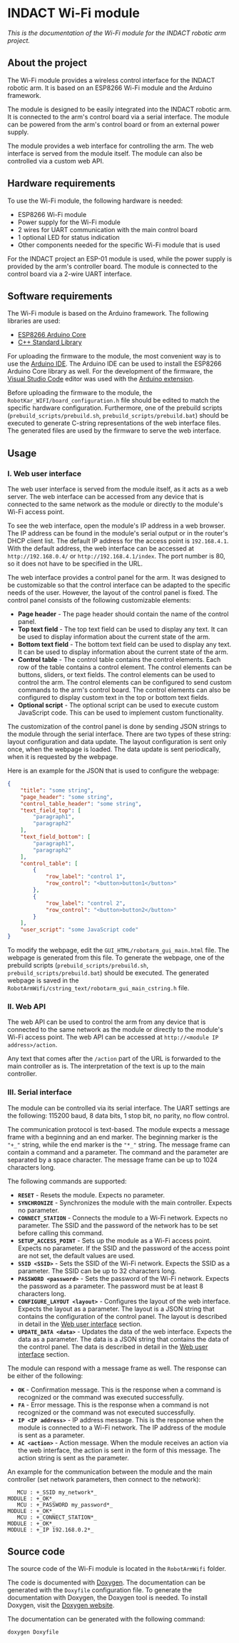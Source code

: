 # INDACT Wi-Fi module

*This is the documentation of the Wi-Fi module for the INDACT robotic arm project.*

## About the project

The Wi-Fi module provides a wireless control interface for the INDACT robotic arm. It is based on an ESP8266 Wi-Fi module and the Arduino framework.

The module is designed to be easily integrated into the INDACT robotic arm. It is connected to the arm's control board via a serial interface. The module can be powered from the arm's control board or from an external power supply.

The module provides a web interface for controlling the arm. The web interface is served from the module itself. The module can also be controlled via a custom web API.

## Hardware requirements

To use the Wi-Fi module, the following hardware is needed:

- ESP8266 Wi-Fi module
- Power supply for the Wi-Fi module
- 2 wires for UART communication with the main control board
- 1 optional LED for status indication
- Other components needed for the specific Wi-Fi module that is used

For the INDACT project an ESP-01 module is used, while the power supply is provided by the arm's controller board. The module is connected to the control board via a 2-wire UART interface.

## Software requirements

The Wi-Fi module is based on the Arduino framework. The following libraries are used:

- [ESP8266 Arduino Core](https://github.com/esp8266/Arduino "ESP8266 Arduino Core on GitHub")
- [C++ Standard Library](https://en.cppreference.com/w/cpp/standard_library "C++ Standard Library on cppreference.com")

For uploading the firmware to the module, the most convenient way is to use the [Arduino IDE](https://www.arduino.cc/en/software "Arduino IDE"). The Arduino IDE can be used to install the ESP8266 Arduino Core library as well. For the development of the firmware, the [Visual Studio Code](https://code.visualstudio.com/ "Visual Studio Code") editor was used with the [Arduino extension](https://marketplace.visualstudio.com/items?itemName=vsciot-vscode.vscode-arduino "Arduino extension for Visual Studio Code").

Before uploading the firmware to the module, the `RobotKar_WIFI/board_configuration.h` file should be edited to match the specific hardware configuration. Furthermore, one of the prebuild scripts (`prebuild_scripts/prebuild.sh`, `prebuild_scripts/prebuild.bat`) should be executed to generate C-string representations of the web interface files. The generated files are used by the firmware to serve the web interface.

## Usage

### I. Web user interface

The web user interface is served from the module itself, as it acts as a web server. The web interface can be accessed from any device that is connected to the same network as the module or directly to the module's Wi-Fi access point.

To see the web interface, open the module's IP address in a web browser. The IP address can be found in the module's serial output or in the router's DHCP client list. The default IP address for the access point is `192.168.4.1`. With the default address, the web interface can be accessed at `http://192.168.0.4/` or `http://192.168.4.1/index`. The port number is 80, so it does not have to be specified in the URL.

The web interface provides a control panel for the arm. It was designed to be customizable so that the control interface can be adapted to the specific needs of the user. However, the layout of the control panel is fixed. The control panel consists of the following customizable elements:

- **Page header** - The page header should contain the name of the control panel.
- **Top text field** - The top text field can be used to display any text. It can be used to display information about the current state of the arm.
- **Bottom text field** - The bottom text field can be used to display any text. It can be used to display information about the current state of the arm.
- **Control table** - The control table contains the control elements. Each row of the table contains a control element. The control elements can be buttons, sliders, or text fields. The control elements can be used to control the arm. The control elements can be configured to send custom commands to the arm's control board. The control elements can also be configured to display custom text in the top or bottom text fields.
- **Optional script** - The optional script can be used to execute custom JavaScript code. This can be used to implement custom functionality.

The customization of the control panel is done by sending JSON strings to the module through the serial interface. There are two types of these string: layout configuration and data update. The layout configuration is sent only once, when the webpage is loaded. The data update is sent periodically, when it is requested by the webpage.

Here is an example for the JSON that is used to configure the webpage:

```json
{
    "title": "some string",
    "page_header": "some string",
    "control_table_header": "some string",
    "text_field_top": [
        "paragraph1",
        "paragraph2"
    ],
    "text_field_bottom": [
        "paragraph1",
        "paragraph2"
    ],
    "control_table": [
        {
            "row_label": "control 1",
            "row_control": "<button>button1</button>"
        },
        {
            "row_label": "control 2",
            "row_control": "<button>button2</button>"
        }
    ],
    "user_script": "some JavaScript code"
}
```

To modify the webpage, edit the `GUI_HTML/robotarm_gui_main.html` file. The webpage is generated from this file. To generate the webpage, one of the prebuild scripts (`prebuild_scripts/prebuild.sh`, `prebuild_scripts/prebuild.bat`) should be executed. The generated webpage is saved in the `RobotArmWifi/cstring_text/robotarm_gui_main_cstring.h` file.

### II. Web API

The web API can be used to control the arm from any device that is connected to the same network as the module or directly to the module's Wi-Fi access point. The web API can be accessed at `http://<module IP address>/action`.

Any text that comes after the `/action` part of the URL is forwarded to the main controller as is. The interpretation of the text is up to the main controller.

### III. Serial interface

The module can be controlled via its serial interface. The UART settings are the following: 115200 baud, 8 data bits, 1 stop bit, no parity, no flow control.

The communication protocol is text-based. The module expects a message frame with a beginning and an end marker. The beginning marker is the `"+_"` string, while the end marker is the `"*_"` string. The message frame can contain a command and a parameter. The command and the parameter are separated by a space character. The message frame can be up to 1024 characters long.

The following commands are supported:

- **`RESET`** - Resets the module. Expects no parameter.
- **`SYNCHRONIZE`** - Synchronizes the module with the main controller. Expects no parameter.
- **`CONNECT_STATION`** - Connects the module to a Wi-Fi network. Expects no parameter. The SSID and the password of the network has to be set before calling this command.
- **`SETUP_ACCESS_POINT`** - Sets up the module as a Wi-Fi access point. Expects no parameter. If the SSID and the password of the access point are not set, the default values are used.
- **`SSID <SSID>`** - Sets the SSID of the Wi-Fi network. Expects the SSID as a parameter. The SSID can be up to 32 characters long.
- **`PASSWORD <password>`** - Sets the password of the Wi-Fi network. Expects the password as a parameter. The password must be at least 8 characters long.
- **`CONFIGURE_LAYOUT <layout>`** - Configures the layout of the web interface. Expects the layout as a parameter. The layout is a JSON string that contains the configuration of the control panel. The layout is described in detail in the [Web user interface](#i-web-user-interface) section.
- **`UPDATE_DATA <data>`** - Updates the data of the web interface. Expects the data as a parameter. The data is a JSON string that contains the data of the control panel. The data is described in detail in the [Web user interface](#i-web-user-interface) section.

The module can respond with a message frame as well. The response can be either of the following:

- **`OK`** - Confirmation message. This is the response when a command is recognized or the command was executed successfully.
- **`FA`** - Error message. This is the response when a command is not recognized or the command was not executed successfully.
- **`IP <IP address>`** - IP address message. This is the response when the module is connected to a Wi-Fi network. The IP address of the module is sent as a parameter.
- **`AC <action>`** - Action message. When the module receives an action via the web interface, the action is sent in the form of this message. The action string is sent as the parameter.

An example for the communication between the module and the main controller (set network parameters, then connect to the network):

```text
   MCU : +_SSID my_network*_
MODULE : +_OK*_
   MCU : +_PASSWORD my_password*_
MODULE : +_OK*_
   MCU : +_CONNECT_STATION*_
MODULE : +_OK*_
MODULE : +_IP 192.168.0.2*_
```

## Source code

The source code of the Wi-Fi module is located in the `RobotArmWifi` folder.

The code is documented with [Doxygen](https://www.doxygen.nl/index.html "Doxygen website"). The documentation can be generated with the `Doxyfile` configuration file. To generate the documentation with Doxygen, the Doxygen tool is needed. To install Doxygen, visit the [Doxygen website](https://www.doxygen.nl/index.html "Doxygen website").

The documentation can be generated with the following command:

```bash
doxygen Doxyfile
```
